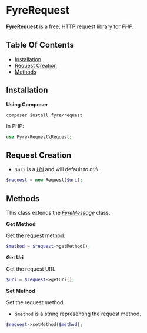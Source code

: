 # FyreRequest

**FyreRequest** is a free, HTTP request library for *PHP*.


## Table Of Contents
- [Installation](#installation)
- [Request Creation](#request-creation)
- [Methods](#methods)



## Installation

**Using Composer**

```
composer install fyre/request
```

In PHP:

```php
use Fyre\Request\Request;
```


## Request Creation

- `$uri` is a [*Uri*](https://github.com/elusivecodes/FyreUri) and will default to *null*.

```php
$request = new Request($uri);
```


## Methods

This class extends the [*FyreMessage*](https://github.com/elusivecodes/FyreMessage) class.

**Get Method**

Get the request method.

```php
$method = $request->getMethod();
```

**Get Uri**

Get the request URI.

```php
$uri = $request->getUri();
```

**Set Method**

Set the request method.

- `$method` is a string representing the request method.

```php
$request->setMethod($method);
```